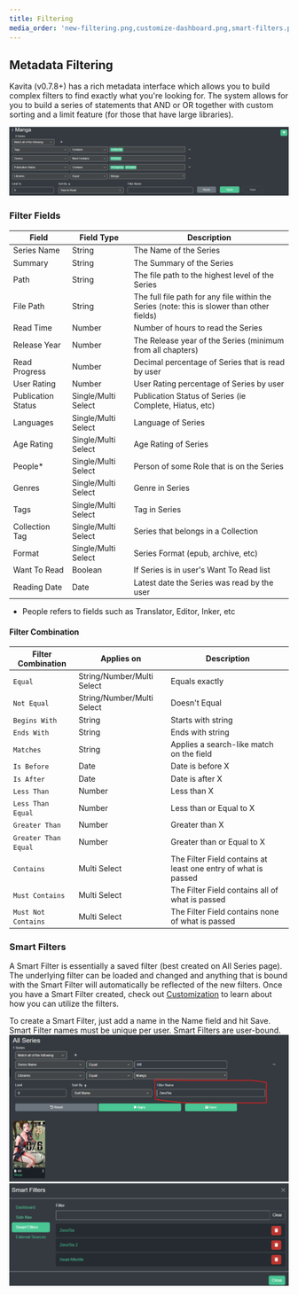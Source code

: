 ```yaml
---
title: Filtering
media_order: 'new-filtering.png,customize-dashboard.png,smart-filters.png'
---
```


## Metadata Filtering
Kavita (v0.7.8+) has a rich metadata interface which allows you to build complex filters to find exactly what you're looking for. The system allows for you to build a series of statements that AND or OR together with custom sorting and a limit feature (for those that have large libraries). 

![new-filtering](new-filtering.png "new-filtering")

### Filter Fields
| Field           |       Field Type     |          Description            |
| ------ | ----------- |----------- |
| Series Name 				  | String | The Name of the Series | 
| Summary 				  | String | The Summary of the Series | 
| Path 				 | String | The file path to the highest level of the Series | 
| File Path 				  | String | The full file path for any file within the Series (note: this is slower than other fields) | 
| Read Time 				  | Number | Number of hours to read the Series | 
| Release Year 				  | Number | The Release year of the Series (minimum from all chapters) | 
| Read Progress				  | Number  | Decimal percentage of Series that is read by user | 
| User Rating 				  | Number | User Rating percentage of Series by user | 
| Publication Status 				  | Single/Multi Select | Publication Status of Series (ie Complete, Hiatus, etc) | 
| Languages 				  | Single/Multi Select | Language of Series | 
| Age Rating 				  | Single/Multi Select | Age Rating of Series | 
| People* 				  | Single/Multi Select | Person of some Role that is on the Series | 
| Genres 				  | Single/Multi Select | Genre in Series | 
| Tags 				  | Single/Multi Select | Tag in Series | 
| Collection Tag 				  | Single/Multi Select | Series that belongs in a Collection | 
| Format 				  | Single/Multi Select | Series Format (epub, archive, etc) | 
| Want To Read 				  | Boolean | If Series is in user's Want To Read list | 
| Reading Date 				  | Date | Latest date the Series was read by the user | 

* People refers to fields such as Translator, Editor, Inker, etc

#### Filter Combination
| Filter Combination           | Applies on          |          Description            |
| ------ | ----------- |----------- |
| `Equal`      | String/Number/Multi Select              |                 Equals exactly                  |
| `Not Equal`     | String/Number/Multi Select            |                  Doesn't Equal                  |
| `Begins With`     | String        |                 Starts with string                 |
| `Ends With`     | String        |                 Ends with string                 |
| `Matches`      | String             |                 Applies a search-like match on the field                   |
| `Is Before`     | Date        |                Date is before X                 |
| `Is After`     | Date        |                Date is after X                 |
| `Less Than`     | Number        |                Less than X              |
| `Less Than Equal`     | Number        |                Less than or Equal to X              |
| `Greater Than`     | Number        |               Greater than X              |
| `Greater Than Equal`     | Number        |                Greater than or Equal to X              |
| `Contains`     | Multi Select         |                The Filter Field contains at least one entry of what is passed             |
| `Must Contains`     | Multi Select         |                The Filter Field contains all of what is passed             |
| `Must Not Contains`     | Multi Select         |                The Filter Field contains none of what is passed             |

### Smart Filters
A Smart Filter is essentially a saved filter (best created on All Series page). The underlying filter can be loaded and changed and anything that is bound with the Smart Filter will automatically be reflected of the new filters. Once you have a Smart Filter created, check out [Customization](https://wiki.kavitareader.com/en/guides/customization) to learn about how you can utilize the filters.

To create a Smart Filter, just add a name in the Name field and hit Save. Smart Filter names must be unique per user. Smart Filters are user-bound. 
![create_smart_filter](create_smart_filter.png "create_smart_filter")
![smart%20filter%20list](smart%20filter%20list.png "smart%20filter%20list")